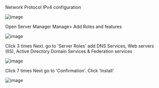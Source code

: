
Network Protocol IPv4 configuration

![image](https://github.com/NallaTeja/CyberArk-PAS/assets/145950340/06f2f551-2c19-49cf-90c1-b0bad4458c94)

Open Server Manager Manage> Add Roles and features

![image](https://github.com/NallaTeja/CyberArk-PAS/assets/145950340/460078e0-b667-455e-8220-b960c8aa2352)

Click 3 times Next. go to 'Server Roles' add DNS Services, Web servers (IIS), Active Directory Domain Services & Federation services

![image](https://github.com/NallaTeja/CyberArk-PAS/assets/145950340/69ef64b4-4673-4582-8589-e77b38ae5e4e)

Click 7 times Next go to 'Confirmation'. Click 'Install'

![image](https://github.com/NallaTeja/CyberArk-PAS/assets/145950340/e63ce619-df91-4f93-8998-db95416dbd03)















